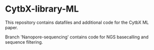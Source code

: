 # CytbX-library-ML

This repository contains datafiles and additional code for the CytbX ML paper.

Branch 'Nanopore-sequencing' contains code for NGS basecalling and sequence filtering.
